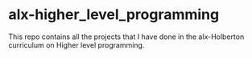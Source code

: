 # alx-higher_level_programming

This repo contains all the projects that I have done in the alx-Holberton curriculum on Higher level programming.